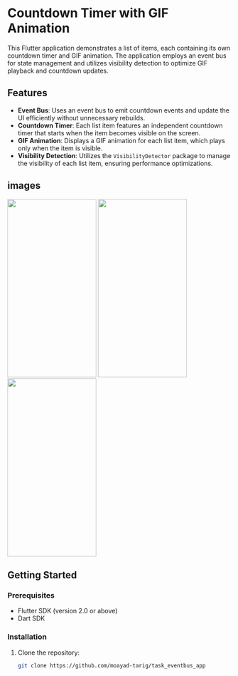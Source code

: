 # Countdown Timer with GIF Animation

This Flutter application demonstrates a list of items, each containing its own countdown timer and GIF animation. The application employs an event bus for state management and utilizes visibility detection to optimize GIF playback and countdown updates.

## Features

- **Event Bus**: Uses an event bus to emit countdown events and update the UI efficiently without unnecessary rebuilds.
- **Countdown Timer**: Each list item features an independent countdown timer that starts when the item becomes visible on the screen.
- **GIF Animation**: Displays a GIF animation for each list item, which plays only when the item is visible.
- **Visibility Detection**: Utilizes the `VisibilityDetector` package to manage the visibility of each list item, ensuring performance optimizations.

## images 
<img src="https://github.com/user-attachments/assets/2a9be6a4-b5a2-46d4-b2e1-0ac42f1ebde7" width="200" height="400"/>
<img src="https://github.com/user-attachments/assets/cd3d441e-13a4-4666-919c-47ddef931de2" width="200" height="400"/>
<img src="https://github.com/user-attachments/assets/6f914702-ec59-4637-b946-5d10dc94dda9" width="200" height="400"/>

## Getting Started

### Prerequisites

- Flutter SDK (version 2.0 or above)
- Dart SDK

### Installation

1. Clone the repository:
   ```bash
   git clone https://github.com/moayad-tarig/task_eventbus_app
